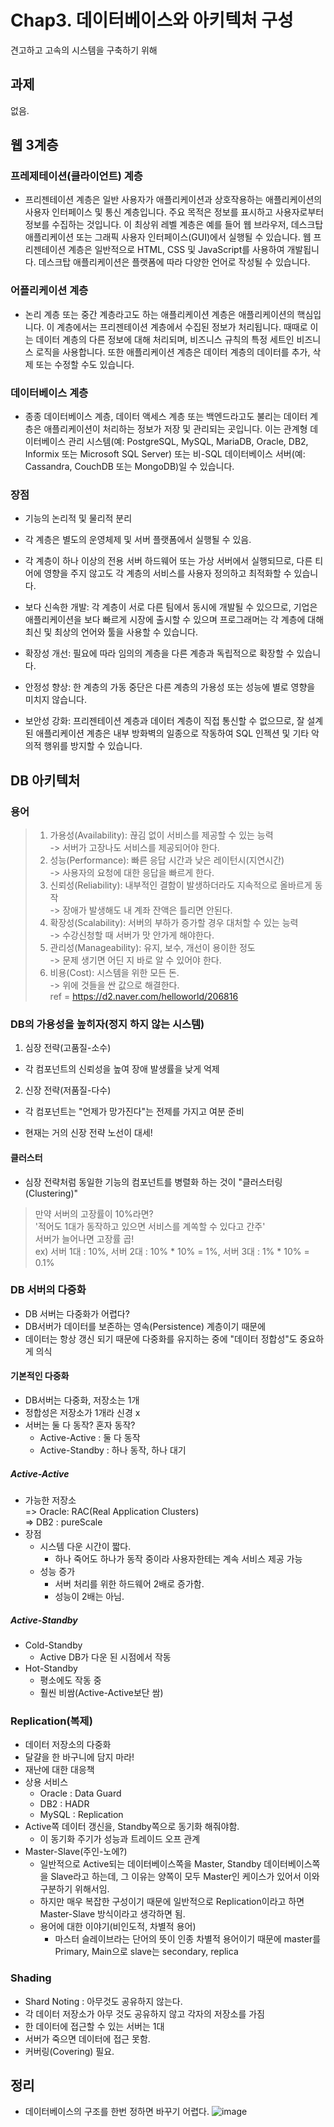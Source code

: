 # Chap3. 데이터베이스와 아키텍처 구성
견고하고 고속의 시스템을 구축하기 위해

## 과제
없음.


## 웹 3계층

### 프레제테이션(클라이언트) 계층
- 프리젠테이션 계층은 일반 사용자가 애플리케이션과 상호작용하는 애플리케이션의 사용자 인터페이스 및 통신 계층입니다. 주요 목적은 정보를 표시하고 사용자로부터 정보를 수집하는 것입니다. 이 최상위 레벨 계층은 예를 들어 웹 브라우저, 데스크탑 애플리케이션 또는 그래픽 사용자 인터페이스(GUI)에서 실행될 수 있습니다. 웹 프리젠테이션 계층은 일반적으로 HTML, CSS 및 JavaScript를 사용하여 개발됩니다. 데스크탑 애플리케이션은 플랫폼에 따라 다양한 언어로 작성될 수 있습니다.

### 어플리케이션 계층
- 논리 계층 또는 중간 계층라고도 하는 애플리케이션 계층은 애플리케이션의 핵심입니다. 이 계층에서는 프리젠테이션 계층에서 수집된 정보가 처리됩니다. 때때로 이는 데이터 계층의 다른 정보에 대해 처리되며, 비즈니스 규칙의 특정 세트인 비즈니스 로직을 사용합니다. 또한 애플리케이션 계층은 데이터 계층의 데이터를 추가, 삭제 또는 수정할 수도 있습니다.

### 데이터베이스 계층
- 종종 데이터베이스 계층, 데이터 액세스 계층 또는 백엔드라고도 불리는 데이터 계층은 애플리케이션이 처리하는 정보가 저장 및 관리되는 곳입니다. 이는 관계형  데이터베이스 관리 시스템(예: PostgreSQL, MySQL, MariaDB, Oracle, DB2, Informix 또는 Microsoft SQL Server) 또는 비-SQL 데이터베이스 서버(예: Cassandra, CouchDB 또는 MongoDB)일 수 있습니다. 

### 장점
- 기능의 논리적 및 물리적 분리
- 각 계층은 별도의 운영체제 및 서버 플랫폼에서 실행될 수 있음.
- 각 계층이 하나 이상의 전용 서버 하드웨어 또는 가상 서버에서 실행되므로, 다른 티어에 영향을 주지 않고도 각 계층의 서비스를 사용자 정의하고 최적화할 수 있습니다. 

- 보다 신속한 개발: 각 계층이 서로 다른 팀에서 동시에 개발될 수 있으므로, 기업은 애플리케이션을 보다 빠르게 시장에 출시할 수 있으며 프로그래머는 각 계층에 대해 최신 및 최상의 언어와 툴을 사용할 수 있습니다.
- 확장성 개선: 필요에 따라 임의의 계층을 다른 계층과 독립적으로 확장할 수 있습니다.
- 안정성 향상: 한 계층의 가동 중단은 다른 계층의 가용성 또는 성능에 별로 영향을 미치지 않습니다.
- 보안성 강화: 프리젠테이션 계층과 데이터 계층이 직접 통신할 수 없으므로, 잘 설계된 애플리케이션 계층은 내부 방화벽의 일종으로 작동하여 SQL 인젝션 및 기타 악의적 행위를 방지할 수 있습니다.


## DB 아키텍처


### 용어
> 1. 가용성(Availability): 끊김 없이 서비스를 제공할 수 있는 능력  
>-> 서버가 고장나도 서비스를 제공되어야 한다.
> 2. 성능(Performance): 빠른 응답 시간과 낮은 레이턴시(지연시간)  
>-> 사용자의 요청에 대한 응답을 빠르게 한다.
> 3. 신뢰성(Reliability): 내부적인 결함이 발생하더라도 지속적으로 올바르게 동작  
>-> 장애가 발생해도 내 계좌 잔액은 틀리면 안된다.
> 4. 확장성(Scalability): 서버의 부하가 증가할 경우 대처할 수 있는 능력  
>-> 수강신청할 때 서버가 맛 안가게 해야한다.
> 5. 관리성(Manageability): 유지, 보수, 개선이 용이한 정도  
>-> 문제 생기면 어딘 지 바로 알 수 있어야 한다.
> 6. 비용(Cost): 시스템을 위한 모든 돈.  
>-> 위에 것들을 싼 값으로 해결한다.  
> ref = https://d2.naver.com/helloworld/206816

### DB의 가용성을 높히자(정지 하지 않는 시스템)

1. 심장 전략(고품질-소수)
  - 각 컴포넌트의 신뢰성을 높여 장애 발생률을 낮게 억제
2. 신장 전략(저품질-다수)
  - 각 컴포넌트는 "언제가 망가진다"는 전제를 가지고 여분 준비

- 현재는 거의 신장 전략 노선이 대세!

#### 클러스터
- 심장 전략처럼 동일한 기능의 컴포넌트를 병렬화 하는 것이 "클러스터링(Clustering)"
> 만약 서버의 고장률이 10%라면?  
'적어도 1대가 동작하고 있으면 서비스를 계쏙할 수 있다고 간주'  
서버가 늘어나면 고장률 곱!  
ex) 서버 1대 : 10%, 서버 2대 : 10% * 10% = 1%, 서버 3대 : 1% * 10% = 0.1%  


### DB 서버의 다중화
- DB 서버는 다중화가 어렵다?
- DB서버가 데이터를 보존하는 영속(Persistence) 계층이기 때문에
- 데이터는 항상 갱신 되기 때문에 다중화를 유지하는 중에 "데이터 정합성"도 중요하게 의식

#### 기본적인 다중화
- DB서버는 다중화, 저장소는 1개
- 정합성은 저장소가 1개라 신경 x
- 서버는 둘 다 동작? 혼자 동작?
  - Active-Active : 둘 다 동작
  - Active-Standby : 하나 동작, 하나 대기
##### Active-Active
- 가능한 저장소  
  => Oracle: RAC(Real Application Clusters)  
  => DB2 : pureScale
- 장점
  - 시스템 다운 시간이 짧다.
    - 하나 죽어도 하나가 동작 중이라 사용자한테는 계속 서비스 제공 가능
  - 성능 증가
    - 서버 처리를 위한 하드웨어 2배로 증가함.
    - 성능이 2배는 아님.
##### Active-Standby
- Cold-Standby
  - Active DB가 다운 된 시점에서 작동
- Hot-Standby    
  - 평소에도 작동 중
  - 훨씬 비쌈(Active-Active보단 쌈)

### Replication(복제)
- 데이터 저장소의 다중화
- 달걀을 한 바구니에 담지 마라!
- 재난에 대한 대응책
- 상용 서비스
  - Oracle : Data Guard
  - DB2 : HADR
  - MySQL : Replication
- Active쪽 데이터 갱신을, Standby쪽으로 동기화 해줘야함.
  - 이 동기화 주기가 성능과 트레이드 오프 관계
- Master-Slave(주인-노에?)
  - 일반적으로 Active되는 데이터베이스쪽을 Master, Standby 데이터베이스쪽을 Slave라고 하는데, 그 이유는 양쪽이 모두 Master인 케이스가 있어서 이와 구분하기 위해서임.
  - 하지만 매우 복잡한 구성이기 때문에 일반적으로 Replication이라고 하면 Master-Slave 방식이라고 생각하면 됨.
  - 용어에 대한 이야기(비인도적, 차별적 용어)
    - 마스터 슬레이브라는 단어의 뜻이 인종 차별적 용어이기 때문에 master를 Primary, Main으로 slave는 secondary, replica
### Shading
- Shard Noting : 아무것도 공유하지 않는다.
- 각 데이터 저장소가 아무 것도 공유하지 않고 각자의 저장소를 가짐
- 한 데이터에 접근할 수 있는 서버는 1대
- 서버가 죽으면 데이터에 접근 못함.
- 커버링(Covering) 필요.

## 정리
- 데이터베이스의 구조를 한번 정하면 바꾸기 어렵다.
![image](https://user-images.githubusercontent.com/61923768/161017874-0c97b6f5-b2e6-48e5-97b8-29f066a34c80.png)
